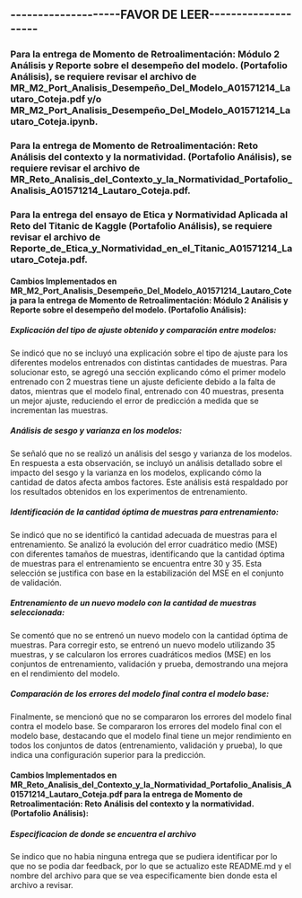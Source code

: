 ## --------------------FAVOR DE LEER--------------------
### Para la entrega de Momento de Retroalimentación: Módulo 2 Análisis y Reporte sobre el desempeño del modelo. (Portafolio Análisis), se requiere revisar el archivo de MR_M2_Port_Analisis_Desempeño_Del_Modelo_A01571214_Lautaro_Coteja.pdf y/o MR_M2_Port_Analisis_Desempeño_Del_Modelo_A01571214_Lautaro_Coteja.ipynb.
### Para la entrega de Momento de Retroalimentación: Reto Análisis del contexto y la normatividad. (Portafolio Análisis), se requiere revisar el archivo de MR_Reto_Analisis_del_Contexto_y_la_Normatividad_Portafolio_Analisis_A01571214_Lautaro_Coteja.pdf.
### Para la entrega del ensayo de Etica y Normatividad Aplicada al Reto del Titanic de Kaggle (Portafolio Análisis), se requiere revisar el archivo de Reporte_de_Etica_y_Normatividad_en_el_Titanic_A01571214_Lautaro_Coteja.pdf.

#### Cambios Implementados en MR_M2_Port_Analisis_Desempeño_Del_Modelo_A01571214_Lautaro_Coteja para la entrega de Momento de Retroalimentación: Módulo 2 Análisis y Reporte sobre el desempeño del modelo. (Portafolio Análisis):
##### Explicación del tipo de ajuste obtenido y comparación entre modelos:
Se indicó que no se incluyó una explicación sobre el tipo de ajuste para los diferentes modelos entrenados con distintas cantidades de muestras. Para solucionar esto, se agregó una sección explicando cómo el primer modelo entrenado con 2 muestras tiene un ajuste deficiente debido a la falta de datos, mientras que el modelo final, entrenado con 40 muestras, presenta un mejor ajuste, reduciendo el error de predicción a medida que se incrementan las muestras.

##### Análisis de sesgo y varianza en los modelos:
Se señaló que no se realizó un análisis del sesgo y varianza de los modelos. En respuesta a esta observación, se incluyó un análisis detallado sobre el impacto del sesgo y la varianza en los modelos, explicando cómo la cantidad de datos afecta ambos factores. Este análisis está respaldado por los resultados obtenidos en los experimentos de entrenamiento.

##### Identificación de la cantidad óptima de muestras para entrenamiento:
Se indicó que no se identificó la cantidad adecuada de muestras para el entrenamiento. Se analizó la evolución del error cuadrático medio (MSE) con diferentes tamaños de muestras, identificando que la cantidad óptima de muestras para el entrenamiento se encuentra entre 30 y 35. Esta selección se justifica con base en la estabilización del MSE en el conjunto de validación.

##### Entrenamiento de un nuevo modelo con la cantidad de muestras seleccionada:
Se comentó que no se entrenó un nuevo modelo con la cantidad óptima de muestras. Para corregir esto, se entrenó un nuevo modelo utilizando 35 muestras, y se calcularon los errores cuadráticos medios (MSE) en los conjuntos de entrenamiento, validación y prueba, demostrando una mejora en el rendimiento del modelo.

##### Comparación de los errores del modelo final contra el modelo base:
Finalmente, se mencionó que no se compararon los errores del modelo final contra el modelo base. Se compararon los errores del modelo final con el modelo base, destacando que el modelo final tiene un mejor rendimiento en todos los conjuntos de datos (entrenamiento, validación y prueba), lo que indica una configuración superior para la predicción.

#### Cambios Implementados en MR_Reto_Analisis_del_Contexto_y_la_Normatividad_Portafolio_Analisis_A01571214_Lautaro_Coteja.pdf para la entrega de Momento de Retroalimentación: Reto Análisis del contexto y la normatividad. (Portafolio Análisis):
##### Especificacion de donde se encuentra el archivo
Se indico que no habia ninguna entrega que se pudiera identificar por lo que no se podia dar feedback, por lo que se actualizo este README.md y el nombre del archivo para que se vea especificamente bien donde esta el archivo a revisar.
